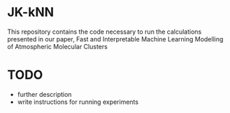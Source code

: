 # JK-kNN
This repository contains the code necessary to run the calculations presented in our paper, Fast and Interpretable Machine Learning Modelling of Atmospheric Molecular Clusters

# TODO
- further description
- write instructions for running experiments
